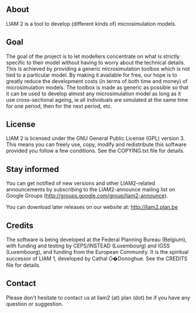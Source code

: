 About
-----

LIAM 2 is a tool to develop (different kinds of) microsimulation models.

Goal
----

The goal of the project is to let modellers concentrate on what is strictly specific to their model without having to worry about the technical details. This is achieved by providing a generic microsimulation toolbox which is not tied to a particular model. By making it available for free, our hope is to greatly reduce the development costs (in terms of both time and money) of microsimulation models. The toolbox is made as generic as possible so that it can be used to develop almost any microsimulation model as long as it use cross-sectional ageing, ie all individuals are simulated at the same time for one period, then for the next period, etc.

License
-------

LIAM 2 is licensed under the GNU General Public License (GPL) version 3. This means you can freely use, copy, modify and redistribute this software provided you follow a few conditions. See the COPYING.txt file for details.

Stay informed
-------------

You can get notified of new versions and other LIAM2-related announcements by subscribing to the LIAM2-announce mailing list on Google Groups (http://groups.google.com/group/liam2-announce).

You can download later releases on our website at:
http://liam2.plan.be

Credits
-------

The software is being developed at the Federal Planning Bureau (Belgium), with funding and testing by CEPS/INSTEAD (Luxembourg) and IGSS (Luxembourg), and funding from the European Community. It is the spiritual successor of LIAM 1, developed by Cathal O�Donoghue. See the CREDITS file for details.

Contact
-------

Please don't hesitate to contact us at liam2 (at) plan (dot) be if you have any question or suggestion.
